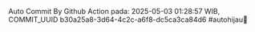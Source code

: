 Auto Commit By Github Action pada: 2025-05-03 01:28:57 WIB, COMMIT_UUID b30a25a8-3d64-4c2c-a6f8-dc5ca3ca84d6 #autohijau🗿
